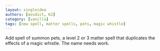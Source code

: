 ```yaml
---
layout: singleidea
authors: [aosdict, K2]
category: [vanilla]
tags: [new spell, matter spells, pets, magic whistle]
---
```

Add spell of summon pets, a level 2 or 3 matter spell that duplicates the
effects of a magic whistle. The name needs work.
